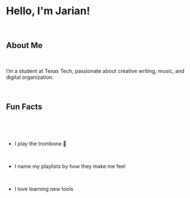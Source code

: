 <main>

  <h1>Hello, I'm Jarian!</h1>

  <h2>About Me</h2>

  <p>I’m a student at Texas Tech, passionate about creative writing, music, and digital organization.</p>

  <h2>Fun Facts</h2>

  <ul>

    <li>I play the trombone 🎺</li>

    <li>I name my playlists by how they make me feel</li>

    <li>I love learning new tools</li>

  </ul>

</main>
